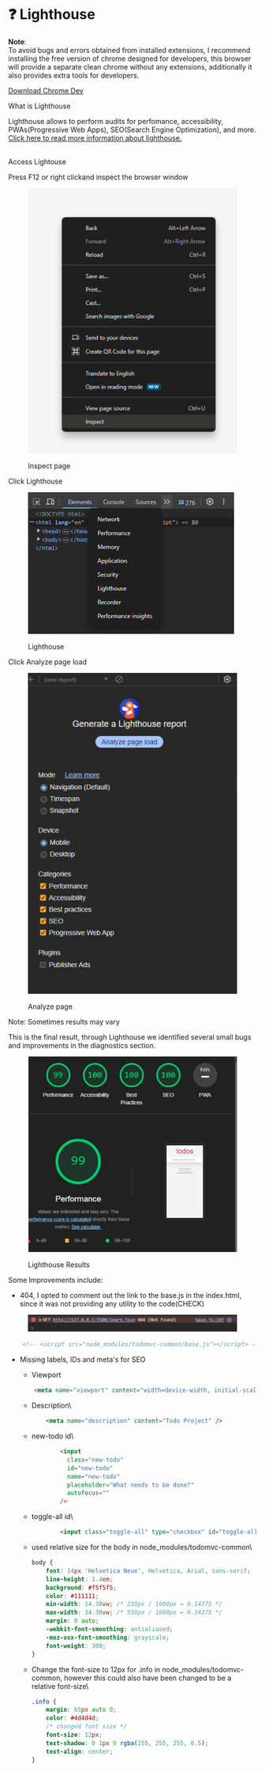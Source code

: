 # ❓ Lighthouse

**Note**:\
To avoid bugs and errors obtained from installed extensions, I recommend installing the free version of chrome designed for developers, this browser will provide a separate clean chrome without any extensions, additionally it also provides extra tools for developers.

[Download Chrome Dev](https://www.google.com/chrome/dev/)

What is Lighthouse

Lighthouse allows to perform audits for perfomance, accessibility, PWAs(Progressive Web Apps), SEO(Search Engine Optimization), and more.\
[Click here to read more information about lighthouse.](https://developer.chrome.com/docs/lighthouse/overview)

\
Access Lightouse

Press F12 or right clickand inspect the browser window

<figure><img src="../../../.gitbook/assets/image (4) (1).png" alt=""><figcaption><p>Inspect page</p></figcaption></figure>

Click Lighthouse

<figure><img src="../../../.gitbook/assets/image (5) (1).png" alt=""><figcaption><p>Lighthouse</p></figcaption></figure>

Click Analyze page load

<figure><img src="../../../.gitbook/assets/image (6) (1).png" alt=""><figcaption><p>Analyze page</p></figcaption></figure>

Note: Sometimes results may vary

This is the final result, through Lighthouse we identified several small bugs and improvements in the diagnostics section.

<figure><img src="../../../.gitbook/assets/image (7) (1).png" alt=""><figcaption><p>Lighthouse Results</p></figcaption></figure>

Some Improvements include:

* 404, I opted to comment out the link to the base.js in the index.html, since it was not providing any utility to the code(CHECK)

<figure><img src="../../../.gitbook/assets/image (8) (1).png" alt=""><figcaption></figcaption></figure>

```html
    <!-- <script src="node_modules/todomvc-common/base.js"></script> -->
```

*   Missing labels, IDs and meta's for SEO

    * Viewport



    ```html
        <meta name="viewport" content="width=device-width, initial-scale=1" />
    ```

    *   Description\


        ```html
            <meta name="description" content="Todo Project" />
        ```
    *   new-todo id\


        ```html
                <input
                  class="new-todo"
                  id="new-todo"
                  name="new-todo"
                  placeholder="What needs to be done?"
                  autofocus=""
                />
        ```
    *   toggle-all id\


        ```html
                <input class="toggle-all" type="checkbox" id="toggle-all" />
        ```
    *   used relative size for the body in node\_modules/todomvc-common\


        ```css
        body {
        	font: 14px 'Helvetica Neue', Helvetica, Arial, sans-serif;
        	line-height: 1.4em;
        	background: #f5f5f5;
        	color: #111111;
        	min-width: 14.38vw; /* 230px / 1600px = 0.14375 */
        	max-width: 34.38vw; /* 550px / 1600px = 0.34375 */
        	margin: 0 auto;
        	-webkit-font-smoothing: antialiased;
        	-moz-osx-font-smoothing: grayscale;
        	font-weight: 300;
        }
        ```
    *   Change the font-size to 12px for .info in node\_modules/todomvc-common, however this could also have been changed to be a relative font-size\


        ```css
        .info {
        	margin: 65px auto 0;
        	color: #4d4d4d;
        	/* changed font size */
        	font-size: 12px; 
        	text-shadow: 0 1px 0 rgba(255, 255, 255, 0.5);
        	text-align: center;
        }
        ```

